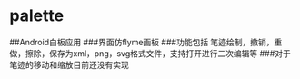 # palette
##Android白板应用
###界面仿flyme画板
###功能包括 笔迹绘制，撤销，重做，擦除，保存为xml，png，svg格式文件，支持打开进行二次编辑等
###对于笔迹的移动和缩放目前还没有实现